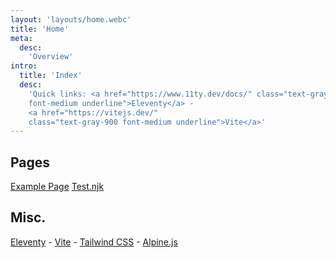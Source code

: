 ```yaml
---
layout: 'layouts/home.webc'
title: 'Home'
meta:
  desc:
    'Overview'
intro:
  title: 'Index'
  desc:
    'Quick links: <a href="https://www.11ty.dev/docs/" class="text-gray-900
    font-medium underline">Eleventy</a> -  
    <a href="https://vitejs.dev/"
    class="text-gray-900 font-medium underline">Vite</a>'
---
```


## Pages

<a href="{{ './examplePage/' }}">Example Page</a>
[Test.njk](./test.njk)


## Misc.

[Eleventy](https://www.11ty.dev/) - [Vite](https://vitejs.dev/) -
[Tailwind CSS](https://tailwindcss.com/) - [Alpine.js](https://github.com/alpinejs/alpine/)
